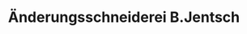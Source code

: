 ---
title: "Änderungsschneiderei B.Jentsch"
url: /hannover/aenderungsschneiderei-b-jentsch/
shop: Schneiderei
---